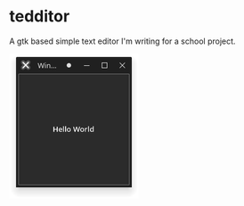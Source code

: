 # tedditor
A gtk based simple text editor I'm writing for a school project.

![homescreen](https://github.com/Erdragh/tedditor/raw/main/tedditor.png)